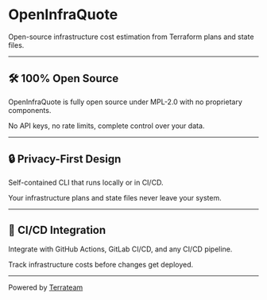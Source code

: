 # OpenInfraQuote

Open-source infrastructure cost estimation from Terraform plans and state files.

---

## 🛠️ 100% Open Source

OpenInfraQuote is fully open source under MPL-2.0 with no proprietary components.

No API keys, no rate limits, complete control over your data.

---

## 🔒 Privacy-First Design

Self-contained CLI that runs locally or in CI/CD.

Your infrastructure plans and state files never leave your system.

---

## 🔁 CI/CD Integration

Integrate with GitHub Actions, GitLab CI/CD, and any CI/CD pipeline.

Track infrastructure costs before changes get deployed.

---

Powered by [Terrateam](https://github.com/terrateamio/terrateam)
